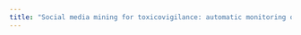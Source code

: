 ```yaml
---
title: "Social media mining for toxicovigilance: automatic monitoring of prescription medication abuse from Twitter"
---
```

<Link to publication>
